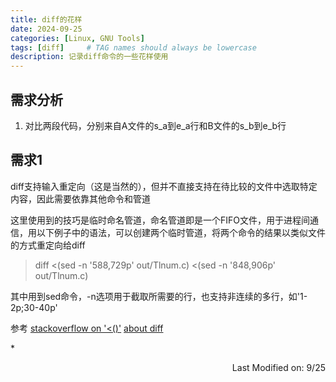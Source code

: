 ```yaml
---
title: diff的花样
date: 2024-09-25
categories: [Linux, GNU Tools]
tags: [diff]     # TAG names should always be lowercase
description: 记录diff命令的一些花样使用
---
```


## 需求分析

1. 对比两段代码，分别来自A文件的s_a到e_a行和B文件的s_b到e_b行

## 需求1

diff支持输入重定向（这是当然的），但并不直接支持在待比较的文件中选取特定内容，因此需要依靠其他命令和管道

这里使用到的技巧是临时命名管道，命名管道即是一个FIFO文件，用于进程间通信，用以下例子中的语法，可以创建两个临时管道，将两个命令的结果以类似文件的方式重定向给diff

> diff <(sed -n '588,729p' out/Tlnum.c) <(sed -n '848,906p' out/Tlnum.c)

其中用到sed命令，-n选项用于截取所需要的行，也支持非连续的多行，如'1-2p;30-40p'

参考
[stackoverflow on '<()'](https://stackoverflow.com/questions/2443085/what-does-command-args-mean-in-the-shell)
[about diff](https://blog.csdn.net/robertsong2004/article/details/52837759)



*<p align="right">Last Modified on: 9/25</p>